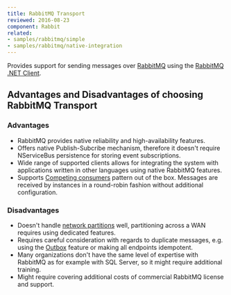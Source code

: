 ```yaml
---
title: RabbitMQ Transport
reviewed: 2016-08-23
component: Rabbit
related:
- samples/rabbitmq/simple
- samples/rabbitmq/native-integration
---
```


Provides support for sending messages over [RabbitMQ](http://www.rabbitmq.com/) using the [RabbitMQ .NET Client](https://www.nuget.org/packages/RabbitMQ.Client/).


## Advantages and Disadvantages of choosing RabbitMQ Transport


### Advantages

 * RabbitMQ provides native reliability and high-availability features.
 * Offers native Publish-Subcribe mechanism, therefore it doesn't require NServiceBus persistence for storing event subscriptions.
 * Wide range of supported clients allows for integrating the system with applications written in other languages using native RabbitMQ features.
 * Supports [Competing consumers](http://www.enterpriseintegrationpatterns.com/patterns/messaging/CompetingConsumers.html) pattern out of the box. Messages are received by instances in a round-robin fashion without additional configuration.


### Disadvantages

 * Doesn't handle [network partitions](https://www.rabbitmq.com/partitions.html) well, partitioning across a WAN requires using dedicated features.
 * Requires careful consideration with regards to duplicate messages, e.g. using the [Outbox](/nservicebus/outbox/) feature or making all endpoints idempotent.
 * Many organizations don't have the same level of expertise with RabbitMQ as for example with SQL Server, so it might require additional training.
 * Might require covering additional costs of commercial RabbitMQ license and support.
